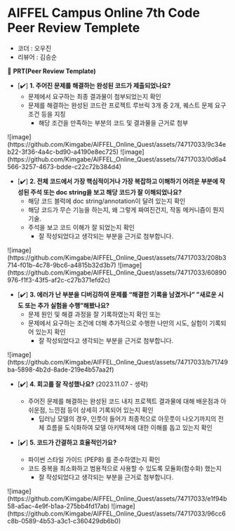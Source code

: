 # AIFFEL Campus Online 7th Code Peer Review Templete

- 코더 : 오우진
- 리뷰어 : 김승순


🔑 **PRT(Peer Review Template)**

- [✔️]  **1. 주어진 문제를 해결하는 완성된 코드가 제출되었나요?**
    - 문제에서 요구하는 최종 결과물이 첨부되었는지 확인
    - 문제를 해결하는 완성된 코드란 프로젝트 루브릭 3개 중 2개, 
    퀘스트 문제 요구조건 등을 지칭
        - 해당 조건을 만족하는 부분의 코드 및 결과물을 근거로 첨부

<ControlNet>
![image](https://github.com/Kimgabe/AIFFEL_Online_Quest/assets/74717033/9c34eb22-3f36-4a4c-bd90-a4190e8ec725)

<MLOps>
![image](https://github.com/Kimgabe/AIFFEL_Online_Quest/assets/74717033/0d6a4566-3257-4673-bdde-c22c72b384d4)

- [✔️]  **2. 전체 코드에서 가장 핵심적이거나 가장 복잡하고 이해하기 어려운 부분에 작성된 
주석 또는 doc string을 보고 해당 코드가 잘 이해되었나요?**
    - 해당 코드 블럭에 doc string/annotation이 달려 있는지 확인
    - 해당 코드가 무슨 기능을 하는지, 왜 그렇게 짜여진건지, 작동 메커니즘이 뭔지 기술.
    - 주석을 보고 코드 이해가 잘 되었는지 확인
        - 잘 작성되었다고 생각되는 부분을 근거로 첨부합니다.

<ControlNet>
![image](https://github.com/Kimgabe/AIFFEL_Online_Quest/assets/74717033/208b3714-f01b-4c78-9bc6-a4815b32d3b7)

<MLOps>
![image](https://github.com/Kimgabe/AIFFEL_Online_Quest/assets/74717033/60890976-f1f3-43f5-af2c-c27b371efd2c)

- [✔️]  **3. 에러가 난 부분을 디버깅하여 문제를 “해결한 기록을 남겼거나” 
”새로운 시도 또는 추가 실험을 수행”해봤나요?**
    - 문제 원인 및 해결 과정을 잘 기록하였는지 확인 또는
    - 문제에서 요구하는 조건에 더해 추가적으로 수행한 나만의 시도, 
    실험이 기록되어 있는지 확인
        - 잘 작성되었다고 생각되는 부분을 근거로 첨부합니다.

<ControlNet>
![image](https://github.com/Kimgabe/AIFFEL_Online_Quest/assets/74717033/b71749ba-5898-4b2d-8ade-219e4b57aa2f)


- [✔️]  **4. 회고를 잘 작성했나요?** (2023.11.07 - 생략)
    - 주어진 문제를 해결하는 완성된 코드 내지 프로젝트 결과물에 대해
    배운점과 아쉬운점, 느낀점 등이 상세히 기록되어 있는지 확인
        - 딥러닝 모델의 경우,
        인풋이 들어가 최종적으로 아웃풋이 나오기까지의 전체 흐름을 도식화하여 
        모델 아키텍쳐에 대한 이해를 돕고 있는지 확인


- [✔️]  **5. 코드가 간결하고 효율적인가요?**  
    - 파이썬 스타일 가이드 (PEP8) 를 준수하였는지 확인
    - 코드 중복을 최소화하고 범용적으로 사용할 수 있도록 모듈화(함수화) 했는지
        - 잘 작성되었다고 생각되는 부분을 근거로 첨부합니다.

<ControlNet>
![image](https://github.com/Kimgabe/AIFFEL_Online_Quest/assets/74717033/e1f94b58-a5ac-4e9f-b1aa-275bb4fd17ab)


<MLOps>
![image](https://github.com/Kimgabe/AIFFEL_Online_Quest/assets/74717033/96cc6c8b-0589-4b53-a3c1-c360429db6b0)
